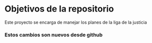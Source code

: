 # Objetivos de la repositorio

Este proyecto se encarga de manejar los planes de la liga de la justicia

### Estos cambios son nuevos desde github
